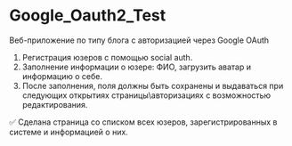 # Google_Oauth2_Test
Веб-приложение по типу блога с авторизацией через Google OAuth

1) Регистрация юзеров с помощью social auth.
2) Заполнение информации о юзере: ФИО, загрузить аватар и информацию о себе. 
3) После заполнения, поля должны быть сохранены и выдаваться при следующих открытиях страницы\авторизациях с возможностью редактирования.

:white_check_mark: Сделана страница со списком всех юзеров, зарегистрированных в системе и информацией о них.
